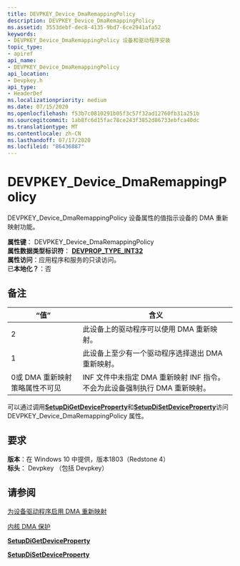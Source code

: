 ```yaml
---
title: DEVPKEY_Device_DmaRemappingPolicy
description: DEVPKEY_Device_DmaRemappingPolicy
ms.assetid: 3553debf-dec8-4135-9bd7-6ce2941afa52
keywords:
- DEVPKEY_Device_DmaRemappingPolicy 设备和驱动程序安装
topic_type:
- apiref
api_name:
- DEVPKEY_Device_DmaRemappingPolicy
api_location:
- Devpkey.h
api_type:
- HeaderDef
ms.localizationpriority: medium
ms.date: 07/15/2020
ms.openlocfilehash: f53b7c0810291b05f3c57f32ad12760fb31a251b
ms.sourcegitcommit: 1ab8fc6d15fac78ce243f3852d86733ebfca40dc
ms.translationtype: MT
ms.contentlocale: zh-CN
ms.lasthandoff: 07/17/2020
ms.locfileid: "86436887"
---
```

# <a name="devpkey_device_dmaremappingpolicy"></a>DEVPKEY_Device_DmaRemappingPolicy

DEVPKEY_Device_DmaRemappingPolicy 设备属性的值指示设备的 DMA 重新映射功能。

**属性键**： DEVPKEY_Device_DmaRemappingPolicy  
**属性数据类型标识符**： [ **DEVPROP_TYPE_INT32**](devprop-type-int32.md)  
**属性访问**：应用程序和服务的只读访问。  
已**本地化？**：否  

 
<a name="remarks"></a>备注
-------

| “值” | 含义 |
| ----- | ------- |
| 2     | 此设备上的驱动程序可以使用 DMA 重新映射。 |
| 1     | 此设备上至少有一个驱动程序选择退出 DMA 重新映射。 |
| 0或 DMA 重新映射策略属性不可见 | INF 文件中未指定 DMA 重新映射 INF 指令。 不会为此设备强制执行 DMA 重新映射。 |


可以通过调用[**SetupDiGetDeviceProperty**](https://docs.microsoft.com/windows/desktop/api/setupapi/nf-setupapi-setupdigetdevicepropertyw)和[**SetupDiSetDeviceProperty**](https://docs.microsoft.com/windows/desktop/api/setupapi/nf-setupapi-setupdisetdevicepropertyw)访问 DEVPKEY_Device_DmaRemappingPolicy 属性。

<a name="requirements"></a>要求
------------

**版本**：在 Windows 10 中提供，版本1803（Redstone 4）  
**标头**： Devpkey （包括 Devpkey）  


## <a name="see-also"></a>请参阅

[为设备驱动程序启用 DMA 重新映射](../pci/enabling-dma-remapping-for-device-drivers.md)

[内核 DMA 保护](https://docs.microsoft.com/windows/security/information-protection/kernel-dma-protection-for-thunderbolt)

[**SetupDiGetDeviceProperty**](https://docs.microsoft.com/windows/desktop/api/setupapi/nf-setupapi-setupdigetdevicepropertyw)

[**SetupDiSetDeviceProperty**](https://docs.microsoft.com/windows/desktop/api/setupapi/nf-setupapi-setupdisetdevicepropertyw)


